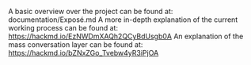 A basic overview over the project can be found at: documentation/Exposé.md
A more in-depth explanation of the current working process can be found at: https://hackmd.io/EzNWDmXAQh2QCyBdUsgb0A
An explanation of the mass conversation layer can be found at: https://hackmd.io/bZNxZGo_Tvebw4yR3iPjOA
